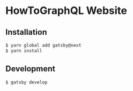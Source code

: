 # HowToGraphQL Website

## Installation
```sh
$ yarn global add gatsby@next
$ yarn install
```

## Development
```sh
$ gatsby develop
```
